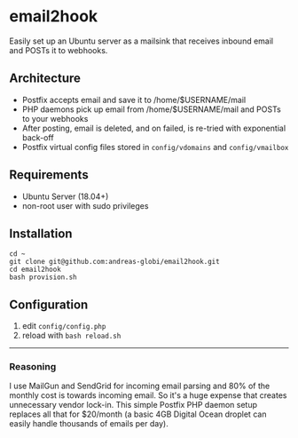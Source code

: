 # email2hook

Easily set up an Ubuntu server as a mailsink that receives inbound email and POSTs it to webhooks.

## Architecture

 - Postfix accepts email and save it to /home/$USERNAME/mail
 - PHP daemons pick up email from /home/$USERNAME/mail and POSTs to your webhooks
 - After posting, email is deleted, and on failed, is re-tried with exponential back-off
 - Postfix virtual config files stored in `config/vdomains` and `config/vmailbox`

## Requirements

 - Ubuntu Server (18.04+)
 - non-root user with sudo privileges
 
## Installation

```
cd ~
git clone git@github.com:andreas-globi/email2hook.git
cd email2hook
bash provision.sh
```

## Configuration

1. edit `config/config.php`
2. reload with `bash reload.sh`

---

### Reasoning

I use MailGun and SendGrid for incoming email parsing and 80% of the monthly cost is towards incoming email. So it's a huge expense that creates unnecessary vendor lock-in.
This simple Postfix PHP daemon setup replaces all that for $20/month (a basic 4GB Digital Ocean droplet can easily handle thousands of emails per day).
